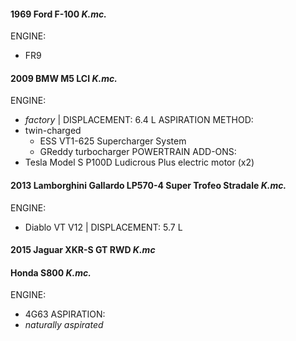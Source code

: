 #### 1969 Ford F-100 *K.mc.*
ENGINE: 
- FR9
#### 2009 BMW M5 LCI *K.mc.*
ENGINE:
- *factory* | DISPLACEMENT: 6.4 L
ASPIRATION METHOD:
- twin-charged
  - ESS VT1-625 Supercharger System
  - GReddy turbocharger
POWERTRAIN ADD-ONS:
- Tesla Model S P100D Ludicrous Plus electric motor (x2)
#### 2013 Lamborghini Gallardo LP570-4 Super Trofeo Stradale *K.mc.*
ENGINE:
- Diablo VT V12 | DISPLACEMENT: 5.7 L
#### 2015 Jaguar XKR-S GT RWD *K.mc*
#### Honda S800 *K.mc.*
ENGINE:
- 4G63
ASPIRATION:
- *naturally aspirated*
